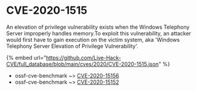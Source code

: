 # CVE-2020-1515

An elevation of privilege vulnerability exists when the Windows Telephony Server improperly handles memory.To exploit this vulnerability, an attacker would first have to gain execution on the victim system, aka 'Windows Telephony Server Elevation of Privilege Vulnerability'.

{% embed url="https://github.com/Live-Hack-CVE/full_database/blob/main/cves/2020/CVE-2020-1515.json" %}


* ossf-cve-benchmark ~> [CVE-2020-15156](https://zeste.alice-snow.ru/2020/database/cve-2020-1515/cve-2020-15156-ossf-cve-benchmark)
* ossf-cve-benchmark ~> [CVE-2020-15152](https://zeste.alice-snow.ru/2020/database/cve-2020-1515/cve-2020-15152-ossf-cve-benchmark)